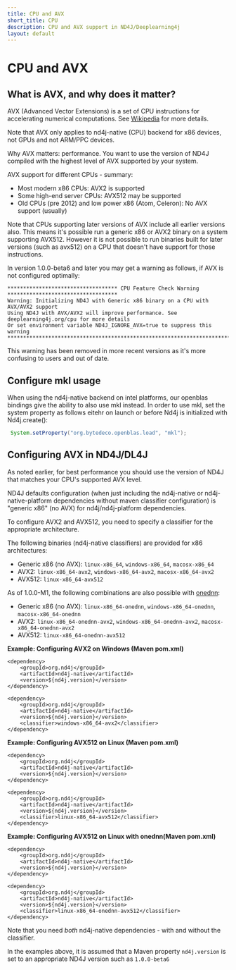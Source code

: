 ```yaml
---
title: CPU and AVX
short_title: CPU
description: CPU and AVX support in ND4J/Deeplearning4j
layout: default
---
```


# CPU and AVX

## What is AVX, and why does it matter?

AVX \(Advanced Vector Extensions\) is a set of CPU instructions for accelerating numerical computations. See [Wikipedia](https://en.wikipedia.org/wiki/Advanced_Vector_Extensions) for more details.

Note that AVX only applies to nd4j-native \(CPU\) backend for x86 devices, not GPUs and not ARM/PPC devices.

Why AVX matters: performance. You want to use the version of ND4J compiled with the highest level of AVX supported by your system.

AVX support for different CPUs - summary:

* Most modern x86 CPUs: AVX2 is supported
* Some high-end server CPUs: AVX512 may be supported 
* Old CPUs \(pre 2012\) and low power x86 \(Atom, Celeron\): No AVX support \(usually\) 

Note that CPUs supporting later versions of AVX include all earlier versions also. This means it's possible run a generic x86 or AVX2 binary on a system supporting AVX512. However it is not possible to run binaries built for later versions \(such as avx512\) on a CPU that doesn't have support for those instructions.

In version 1.0.0-beta6 and later you may get a warning as follows, if AVX is not configured optimally:

```text
*********************************** CPU Feature Check Warning ***********************************
Warning: Initializing ND4J with Generic x86 binary on a CPU with AVX/AVX2 support
Using ND4J with AVX/AVX2 will improve performance. See deeplearning4j.org/cpu for more details
Or set environment variable ND4J_IGNORE_AVX=true to suppress this warning
************************************************************************************************
```

This warning has been removed in more recent versions as it's more confusing to users and out of date.

## Configure mkl usage

When using the nd4j-native backend on intel platforms, our openblas bindings
give the ability to also use mkl instead.
In order to use mkl, set the system property as follows eitehr on launch or before Nd4j is initialized with
Nd4j.create():
```java
 System.setProperty("org.bytedeco.openblas.load", "mkl");
```

## Configuring AVX in ND4J/DL4J

As noted earlier, for best performance you should use the version of ND4J that matches your CPU's supported AVX level.

ND4J defaults configuration \(when just including the nd4j-native or nd4j-native-platform dependencies without maven classifier configuration\) is "generic x86" \(no AVX\) for nd4j/nd4j-platform dependencies.

To configure AVX2 and AVX512, you need to specify a classifier for the appropriate architecture.

The following binaries \(nd4j-native classifiers\) are provided for x86 architectures:

* Generic x86 \(no AVX\): `linux-x86_64`, `windows-x86_64`, `macosx-x86_64` 
* AVX2: `linux-x86_64-avx2`, `windows-x86_64-avx2`, `macosx-x86_64-avx2`
* AVX512: `linux-x86_64-avx512`


As of 1.0.0-M1, the following combinations are also possible with [onednn](https://github.com/oneapi-src/oneDNN):
* Generic x86 \(no AVX\): `linux-x86_64-onednn`, `windows-x86_64-onednn`, `macosx-x86_64-onednn` 
* AVX2: `linux-x86_64-onednn-avx2`, `windows-x86_64-onednn-avx2`, `macosx-x86_64-onednn-avx2`
* AVX512: `linux-x86_64-onednn-avx512`


**Example: Configuring AVX2 on Windows \(Maven pom.xml\)**

```markup
<dependency>
    <groupId>org.nd4j</groupId>
    <artifactId>nd4j-native</artifactId>
    <version>${nd4j.version}</version>
</dependency>

<dependency>
    <groupId>org.nd4j</groupId>
    <artifactId>nd4j-native</artifactId>
    <version>${nd4j.version}</version>
    <classifier>windows-x86_64-avx2</classifier>
</dependency>
```

**Example: Configuring AVX512 on Linux \(Maven pom.xml\)**

```markup
<dependency>
    <groupId>org.nd4j</groupId>
    <artifactId>nd4j-native</artifactId>
    <version>${nd4j.version}</version>
</dependency>

<dependency>
    <groupId>org.nd4j</groupId>
    <artifactId>nd4j-native</artifactId>
    <version>${nd4j.version}</version>
    <classifier>linux-x86_64-avx512</classifier>
</dependency>
```


**Example: Configuring AVX512 on Linux with onednn\(Maven pom.xml\)**

```markup
<dependency>
    <groupId>org.nd4j</groupId>
    <artifactId>nd4j-native</artifactId>
    <version>${nd4j.version}</version>
</dependency>

<dependency>
    <groupId>org.nd4j</groupId>
    <artifactId>nd4j-native</artifactId>
    <version>${nd4j.version}</version>
    <classifier>linux-x86_64-onednn-avx512</classifier>
</dependency>
```

Note that you need _both_ nd4j-native dependencies - with and without the classifier.

In the examples above, it is assumed that a Maven property `nd4j.version` is set to an appropriate ND4J version such as `1.0.0-beta6`

